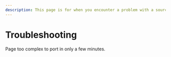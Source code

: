 ```yaml
---
description: This page is for when you encounter a problem with a source or the app.
---
```


# Troubleshooting

Page too complex to port in only a few minutes.